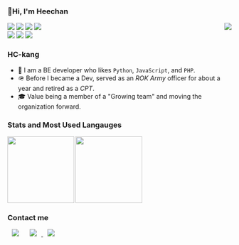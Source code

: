 ### 👋Hi, I'm Heechan
<div>
  <img align="right" src="https://hits.seeyoufarm.com/api/count/incr/badge.svg?url=https%3A%2F%2Fgithub.com%2FHC-kang&count_bg=%23000000&title_bg=%23555555&icon=github.svg&icon_color=%23E7E7E7&title=GitHub&edge_flat=false"/>
</div>
<p align="left">
  <img src="https://img.shields.io/badge/JavaScript-FFCA28?style=flat-square&logo=Javascript&logoColor=black"/>
  <img src="https://img.shields.io/badge/typescript-%23007ACC.svg?style=flat-squaree&logo=typescript&logoColor=white"/>
  <img src="https://img.shields.io/badge/PHP-%23777BB4?style=flat-square&logo=Php&logoColor=white"/>
  <img src="https://img.shields.io/badge/Python-3766AB?style=flat-square&logo=Python&logoColor=white"/>
  </br>
  <img src="https://img.shields.io/badge/Node.js-6DA55F??style=flat-square&logo=Node.js&logoColor=white"/>
  <img src="https://img.shields.io/badge/nestjs-%23E0234E.svg?flat-square&logo=nestjs&logoColor=white"/>
  <img src="https://img.shields.io/badge/Laravel-F82B1E?style=flat-square&logo=Laravel&logoColor=white"/>
</p>

### HC-kang
- 🌱 I am a BE developer who likes `Python`, `JavaScript`, and `PHP`.
- 🪖 Before I became a Dev, served as an *ROK Army* officer for about a year and retired as a *CPT*.
- 🎓 Value being a member of a "Growing team" and moving the organization forward.


### Stats and Most Used Langauges

<p>
  <img
       align="left"
       src="https://github-readme-stats.vercel.app/api?username=HC-kang&show_icons=true&theme=dark" 
       height="150px"/>

  <img 
       src="https://github-readme-stats.vercel.app/api/top-langs/?username=HC-kang&langs_count=4&layout=compact&bg_color=151515&hide=jupyter%20notebook,c%2B%2B,C,html&title_color=fff&text_color=fff)](https://github.com/anuraghazra/github-readme-stats" 
       height="150px"/>
</p>


### Contact me
<p>
  <a href="mailto:weston0713@gmail.com" target="_blank">
    <img 
         src="https://img.shields.io/badge/weston0713@gmail.com-333333?style=flat-square&logo=Gmail&logoColor=white" 
         style="height : auto; margin-left : 10px; margin-right : 10px;"/></a>
  <a href="https://instagram.com/h.c.17352">
    <img 
         src="http://img.shields.io/badge/-Instagram-333333?style=flat&logo=Instagram&link=https://www.instagram.com/h.c.17352" 
         style="height : auto; margin-left : 10px; margin-right : 10px;"/>
  </a>
  <a href="https://hc-kang.tistory.com/" target="_blank">
    <img 
         src="https://img.shields.io/badge/Blog-333333?style=flat-square&logoColor=white" 
         style="height : auto; margin-left : 10px; margin-right : 10px;"/>
  </a>
</p>
